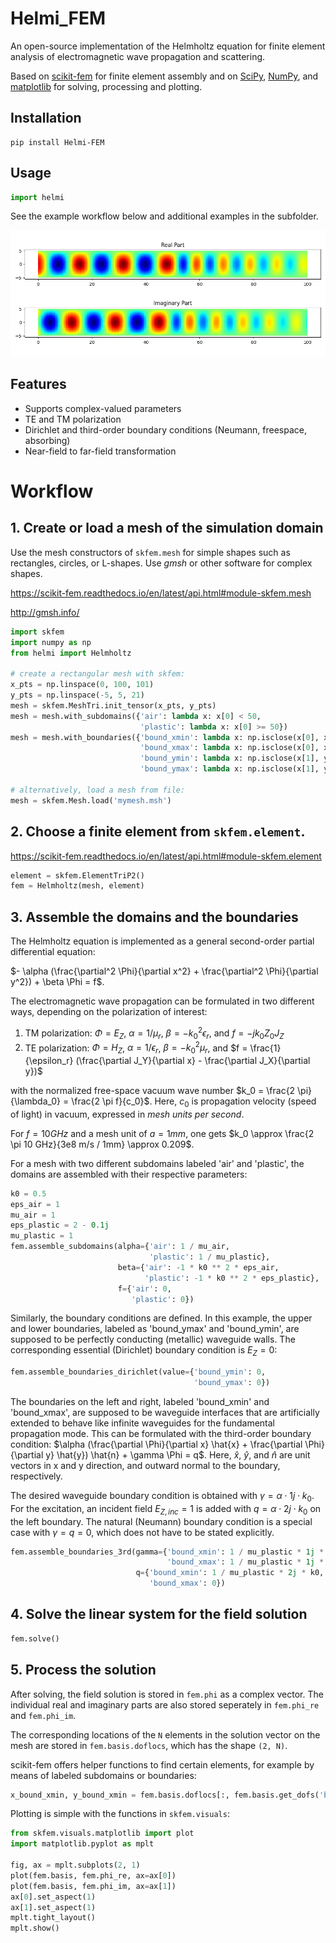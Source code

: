 # Helmi_FEM
An open-source implementation of the Helmholtz equation for finite element analysis of electromagnetic wave propagation and scattering.

Based on [scikit-fem](https://scikit-fem.readthedocs.io/en/latest/index.html) for finite element assembly and on [SciPy](https://scipy.org/), [NumPy](https://numpy.org/), and [matplotlib](https://matplotlib.org/) for solving, processing and plotting.

## Installation
```
pip install Helmi-FEM
```

## Usage
```python
import helmi
```

See the example workflow below and additional examples in the subfolder.

![Waveguide fields](./examples/waveguide/waveguide.png)

## Features
 - Supports complex-valued parameters
 - TE and TM polarization
 - Dirichlet and third-order boundary conditions (Neumann, freespace, absorbing)
 - Near-field to far-field transformation

# Workflow
## 1. Create or load a mesh of the simulation domain
Use the mesh constructors of `skfem.mesh` for simple shapes such as rectangles, circles, or L-shapes. 
Use *gmsh* or other software for complex shapes.

https://scikit-fem.readthedocs.io/en/latest/api.html#module-skfem.mesh

http://gmsh.info/

```python
import skfem
import numpy as np
from helmi import Helmholtz

# create a rectangular mesh with skfem:
x_pts = np.linspace(0, 100, 101)
y_pts = np.linspace(-5, 5, 21)
mesh = skfem.MeshTri.init_tensor(x_pts, y_pts)
mesh = mesh.with_subdomains({'air': lambda x: x[0] < 50,
                             'plastic': lambda x: x[0] >= 50})
mesh = mesh.with_boundaries({'bound_xmin': lambda x: np.isclose(x[0], x_pts[0]),
                             'bound_xmax': lambda x: np.isclose(x[0], x_pts[-1]),
                             'bound_ymin': lambda x: np.isclose(x[1], y_pts[0]),
                             'bound_ymax': lambda x: np.isclose(x[1], y_pts[-1])})

# alternatively, load a mesh from file:
mesh = skfem.Mesh.load('mymesh.msh')
```

## 2. Choose a finite element from `skfem.element`. 
https://scikit-fem.readthedocs.io/en/latest/api.html#module-skfem.element

```python
element = skfem.ElementTriP2()
fem = Helmholtz(mesh, element)
```

## 3. Assemble the domains and the boundaries
The Helmholtz equation is implemented as a general second-order partial differential equation:

$- \alpha (\frac{\partial^2 \Phi}{\partial x^2} + \frac{\partial^2 \Phi}{\partial y^2}) + \beta \Phi = f$.

The electromagnetic wave propagation can be formulated in two different ways, depending on the polarization of interest:
1) TM polarization: $\Phi = E_Z$, $\alpha = 1 / \mu_r$, $\beta = -k_0^2 \epsilon_r$, and $f = -j k_0 Z_0 J_Z$
2) TE polarization: $\Phi = H_Z$, $\alpha = 1 / \epsilon_r$, $\beta = -k_0^2 \mu_r$, and $f = \frac{1}{\epsilon_r} (\frac{\partial J_Y}{\partial x} - \frac{\partial J_X}{\partial y})$

with the normalized free-space vacuum wave number $k_0 = \frac{2 \pi}{\lambda_0} = \frac{2 \pi f}{c_0}$. 
Here, $c_0$ is propagation velocity (speed of light) in vacuum, expressed in *mesh units per second*.

For $f = 10 GHz$ and a mesh unit of $a = 1 mm$, one gets $k_0 \approx \frac{2 \pi 10 GHz}{3e8 m/s / 1mm} \approx 0.209$.

For a mesh with two different subdomains labeled 'air' and 'plastic', the domains are assembled with their respective parameters:
```python
k0 = 0.5
eps_air = 1
mu_air = 1
eps_plastic = 2 - 0.1j
mu_plastic = 1
fem.assemble_subdomains(alpha={'air': 1 / mu_air, 
                               'plastic': 1 / mu_plastic}, 
                        beta={'air': -1 * k0 ** 2 * eps_air, 
                              'plastic': -1 * k0 ** 2 * eps_plastic}, 
                        f={'air': 0, 
                           'plastic': 0})
```

Similarly, the boundary conditions are defined. In this example, the upper and lower boundaries, labeled as 'bound_ymax' and 'bound_ymin', are supposed to be perfectly conducting (metallic) waveguide walls. 
The corresponding essential (Dirichlet) boundary condition is $E_Z = 0$:
```python
fem.assemble_boundaries_dirichlet(value={'bound_ymin': 0, 
                                         'bound_ymax': 0})
```

The boundaries on the left and right, labeled 'bound_xmin' and 'bound_xmax', are supposed to be waveguide interfaces that are artificially extended to behave like infinite waveguides for the fundamental propagation mode.
This can be formulated with the third-order boundary condition:
$\alpha (\frac{\partial \Phi}{\partial x} \hat{x} + \frac{\partial \Phi}{\partial y} \hat{y}) \hat{n} + \gamma \Phi = q$.
Here, $\hat{x}$, $\hat{y}$, and $\hat{n}$ are unit vectors in x and y direction, and outward normal to the boundary, respectively.

The desired waveguide boundary condition is obtained with $\gamma = \alpha \cdot 1j \cdot k_0$. 
For the excitation, an incident field $E_{Z,inc} = 1$ is added with $q = \alpha \cdot 2j \cdot k_0$ on the left boundary.
The natural (Neumann) boundary condition is a special case with $\gamma = q = 0$, which does not have to be stated explicitly.

```python
fem.assemble_boundaries_3rd(gamma={'bound_xmin': 1 / mu_plastic * 1j * k0, 
                                   'bound_xmax': 1 / mu_plastic * 1j * k0}, 
                            q={'bound_xmin': 1 / mu_plastic * 2j * k0, 
                               'bound_xmax': 0})
```

## 4. Solve the linear system for the field solution
```python
fem.solve()
```

## 5. Process the solution
After solving, the field solution is stored in `fem.phi` as a complex vector. The individual real and imaginary parts are also stored seperately in `fem.phi_re` and `fem.phi_im`.

The corresponding locations of the `N` elements in the solution vector on the mesh are stored in `fem.basis.doflocs`, which has the shape `(2, N)`.

scikit-fem offers helper functions to find certain elements, for example by means of labeled subdomains or boundaries:
```python
x_bound_xmin, y_bound_xmin = fem.basis.doflocs[:, fem.basis.get_dofs('bound_xmin')]
```

Plotting is simple with the functions in `skfem.visuals`:
```python
from skfem.visuals.matplotlib import plot
import matplotlib.pyplot as mplt

fig, ax = mplt.subplots(2, 1)
plot(fem.basis, fem.phi_re, ax=ax[0])
plot(fem.basis, fem.phi_im, ax=ax[1])
ax[0].set_aspect(1)
ax[1].set_aspect(1)
mplt.tight_layout()
mplt.show()
```